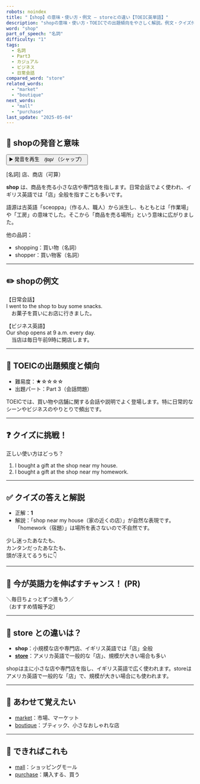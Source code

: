 ```yaml
---
robots: noindex
title: "【shop】の意味・使い方・例文 ― storeとの違い【TOEIC英単語】"
description: "shopの意味・使い方・TOEICでの出題傾向をやさしく解説。例文・クイズ付きでstoreとの違いもわかりやすく学べます。"
word: "shop"
part_of_speech: "名詞"
difficulty: "1"
tags:
  - 名詞
  - Part3
  - カジュアル
  - ビジネス
  - 日常会話
compared_word: "store"
related_words:
  - "market"
  - "boutique"
next_words:
  - "mall"
  - "purchase"
last_update: "2025-05-04"
---
```


## 🔰 shopの発音と意味

<button class="play-audio" onclick="playTTS('shop')">
  <span class="play-audio-main">
    ▶️ 発音を再生　/ʃɑp/
  </span>
  <span class="play-audio-sub">
    （シャップ）
  </span>
</button>

[名詞] 店、商店（可算）

**shop** は、商品を売る小さな店や専門店を指します。日常会話でよく使われ、イギリス英語では「店」全般を指すことも多いです。

語源は古英語「sceoppa」（作る人、職人）から派生し、もともとは「作業場」や「工房」の意味でした。そこから「商品を売る場所」という意味に広がりました。

他の品詞：  
- shopping：買い物（名詞）
- shopper：買い物客（名詞）

---

## ✏️ shopの例文

【日常会話】  
I went to the shop to buy some snacks.  
　お菓子を買いにお店に行きました。

【ビジネス英語】  
Our shop opens at 9 a.m. every day.  
　当店は毎日午前9時に開店します。

---

## 🎯 TOEICの出題頻度と傾向

- 難易度：★☆☆☆☆
- 出題パート：Part 3（会話問題）

TOEICでは、買い物や店舗に関する会話や説明でよく登場します。特に日常的なシーンやビジネスのやりとりで頻出です。

---

## ❓ クイズに挑戦！

正しい使い方はどっち？

1. I bought a gift at the shop near my house.  
2. I bought a gift at the shop near my homework.

---

## ✅ クイズの答えと解説

- 正解：**1**
- 解説：「shop near my house（家の近くの店）」が自然な表現です。「homework（宿題）」は場所を表さないので不自然です。

少し迷ったあなたも、  
カンタンだったあなたも、  
頭が冴えてるうちに👇️

---

## 🚀 今が英語力を伸ばすチャンス！ (PR)

<div class="info-center">
＼毎日ちょっとずつ進もう／<br>  
（おすすめ情報予定）
</div>

---

## 🤔  store との違いは？

- **shop**：小規模な店や専門店、イギリス英語では「店」全般
- **[store](/word/store/)**：アメリカ英語で一般的な「店」、規模が大きい場合も多い

shopは主に小さな店や専門店を指し、イギリス英語で広く使われます。storeはアメリカ英語で一般的な「店」で、規模が大きい場合にも使われます。

---

## 🧩 あわせて覚えたい

- [market](/word/market/)：市場、マーケット
- [boutique](/word/boutique/)：ブティック、小さなおしゃれな店

---

## 📖 できればこれも

- [mall](/word/mall/)：ショッピングモール
- [purchase](/word/purchase/)：購入する、買う

<!-- cvid: aid08_bid11 -->
